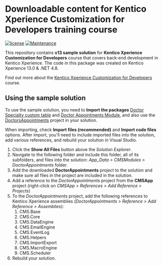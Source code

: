 # Downloadable content for Kentico Xperience Customization for Developers training course
[![license](https://img.shields.io/github/license/mashape/apistatus.svg)]() [![Maintenance](https://img.shields.io/maintenance/yes/2021.svg)]() 

This repository contains **v13 sample solution** for **Kentico Xperience Customization for Developers** course that covers back-end development in Kentico Xperience. The code in this package was created on Kentico Xperience 13.0 & .NET 4.8.

Find out more about the [Kentico Xperience Customization for Developers](https://xperience.io/services/training/developer-training-courses/xperience-customization-for-developers) course.

## Using the sample solution

To use the sample solution, you need to **Import the packages** [Doctor Specialty custom table](https://github.com/KenticoInternal/DEV02-KX13/blob/master/CMS/CMSSiteUtils/Import/DoctorSpecialtyList.zip) and [Doctor Appointments Module](https://github.com/KenticoInternal/DEV02-KX13/blob/master/CMS/CMSSiteUtils/Import/DoctorAppointments.zip), and also use the [DoctorsAppointments](https://github.com/lukas-xb/DEV02-KX13/tree/master/DoctorAppointments) project in your solution.

When importing, check **Import files (recommended)** and **Import code files** options. After import, you'll need to include imported files into the solution, add various references, and rebuild your solution in  Visual Studio.
1. Click the **Show All Files** button above the *Solution Explorer*. 
2. Navigate to the following folder and include this folder, all of its subfolders, and files into the solution: *App_Data > CMSModules > DoctorAppointments* folder.
3. Add the downloaded **DoctorAppointments** project to the solution and make sure all files in the project are included in the solution.
4. Add a reference to the *DoctorAppointments* project from the **CMSApp** project (right-click on *CMSApp > References > Add Reference > Projects*)
5. To the *DoctorAppointments* project, add the following references to Kentico Xperience assemblies (*DoctorAppointments > Reference > Add Reference > Assemblies*):
   1. CMS.Base
   2. CMS.Core
   3. CMS.DataEngine
   4. CMS.EmailEngine
   5. CMS.EventLog
   6. CMS.Helpers
   7. CMS.ImportExport
   8. CMS.MacroEngine
   9. CMS.Scheduler
6. Rebuild your solution.
